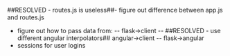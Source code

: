 ##RESOLVED - routes.js is useless##- figure out difference between app.js and routes.js

- figure out how to pass data from:
 -- flask->client
 -- ##RESOLVED - use different angular interpolators## angular->client
 -- flask->angular
- sessions for user logins